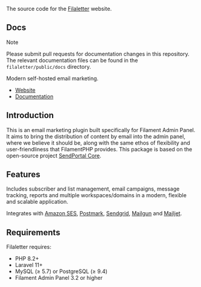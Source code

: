 The source code for the [Filaletter](https://filaletter.solutionforest.net) website.

## Docs

> [!NOTE]
> Please submit pull requests for documentation changes in this repository. The relevant documentation files can be found in the `filaletter/public/docs` directory.


Modern self-hosted email marketing.

- [Website](https://filaletter.solutionforest.net)
- [Documentation](https://filaletter.solutionforest.net/documentation/1-getting-started/1-introduction)

## Introduction

This is an email marketing plugin built specifically for Filament Admin Panel. It aims to bring the distribution of content by email into the admin panel, where we believe it should be, along with the same ethos of flexibility and user-friendliness that FilamentPHP provides. This package is based on the open-source project [SendPortal Core](https://github.com/mettle/sendportal-core).


## Features
Includes subscriber and list management, email campaigns, message tracking, reports and multiple workspaces/domains in a modern, flexible and scalable application.

Integrates with [Amazon SES](https://aws.amazon.com/ses), [Postmark](https://postmarkapp.com), [Sendgrid](https://sendgrid.com), [Mailgun](https://www.mailgun.com/) and [Mailjet](https://www.mailjet.com).


## Requirements
Filaletter requires:

- PHP 8.2+
- Laravel 11+
- MySQL (≥ 5.7) or PostgreSQL (≥ 9.4)
- Filament Admin Panel 3.2 or higher

